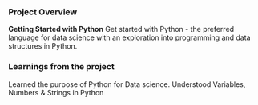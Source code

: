 ### Project Overview

 **Getting Started with Python**
Get started with Python - the preferred language for data science with an exploration into programming and data structures in Python.


### Learnings from the project

 Learned the purpose of Python for Data science. Understood Variables, Numbers & Strings in Python


